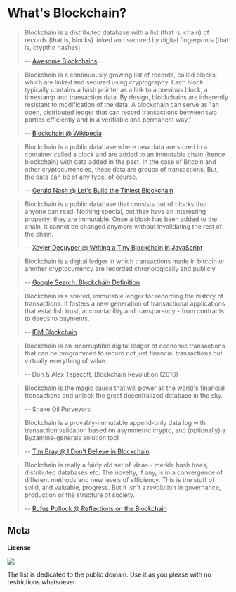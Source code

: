 
# What's Blockchain?


> Blockchain is a distributed database with a list (that is, chain) of records (that is, blocks) 
> linked and secured by digital fingerprints (that is, cryptho hashes). 
>
> -- [Awesome Blockchains](https://github.com/openblockchains/awesome-blockchains)


> Blockchain is a continuously growing list of records, called blocks, which are linked and secured using cryptography.
> Each block typically contains a hash pointer as a link to a previous block, a timestamp and transaction data. 
> By design, blockchains are inherently resistant to modification of the data. 
> A blockchain can serve as "an open, distributed ledger that can record transactions between two parties efficiently
> and in a verifiable and permanent way."
>
> -- [Blockchain @ Wikipedia](https://en.wikipedia.org/wiki/Blockchain)


> Blockchain is a public database where new data are stored in a container called a block 
> and are added to an immutable chain (hence blockchain) with data added in the past.
> In the case of Bitcoin and other cryptocurrencies, these data are groups of transactions. 
> But, the data can be of any type, of course.
> 
> -- [Gerald Nash @ Let's Build the Tiniest Blockchain](https://medium.com/crypto-currently/lets-build-the-tiniest-blockchain-e70965a248b)


> Blockchain is a public database that consists out of blocks that anyone can read.
> Nothing special, but they have an interesting property: they are immutable.
> Once a block has been added to the chain, it cannot be changed anymore without invalidating the rest of the chain.
>
> -- [Xavier Decuyper @ Writing a Tiny Blockchain in JavaScript](https://www.savjee.be/2017/07/Writing-tiny-blockchain-in-JavaScript/)






> Blockchain is a digital ledger in which transactions made in bitcoin or another cryptocurrency 
> are recorded chronologically and publicly.
>
> -- [Google Search: Blockchain Definition](https://www.google.com/search?q=blockchain+definition)

> Blockchain is a shared, immutable ledger for recording the history of transactions. 
> It fosters a new generation of transactional applications that establish trust, accountability and transparency - from contracts to deeds to payments.
>
> -- [IBM Blockchain](https://ibm.com/blockchain) 


> Blockchain is an incorruptible digital ledger of economic transactions that can be programmed to record 
> not just financial transactions but virtually everything of value.
>
> -- Don & Alex Tapscott, Blockchain Revolution (2016)


> Blockchain is the magic sauce that will power all the world's financial transactions 
> and unlock the great decentralized database in the sky.
>
> -- Snake Oil Purveyors


> Blockchain is a provably-immutable append-only data log with transaction validation based on asymmetric crypto,
> and (optionally) a Byzantine-generals solution too! 
>
> -- [Tim Bray @ I Don't Believe in Blockchain](https://www.tbray.org/ongoing/When/201x/2017/05/13/Not-Believing-in-Blockchain)


> Blockchain is really a fairly old set of ideas - merkle hash trees, distributed databases etc. 
> The novelty, if any, is in a convergence of different methods and new levels of efficiency. 
> This is the stuff of solid, and valuable, progress.
> But it isn't a revolution in governance, production or the structure of society.
>
> -- [Rufus Pollock @ Reflections on the Blockchain](http://rufuspollock.com/2016/07/02/reflections-on-the-blockchain/)



## Meta

**License**

![](https://publicdomainworks.github.io/buttons/zero88x31.png)

The list is dedicated to the public domain. Use it as you please with no restrictions whatsoever.


